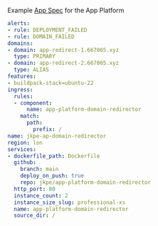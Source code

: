 Example [App Spec](https://docs.digitalocean.com/products/app-platform/reference/app-spec/) for the App Platform

```yaml
alerts:
- rule: DEPLOYMENT_FAILED
- rule: DOMAIN_FAILED
domains:
- domain: app-redirect-1.667065.xyz
  type: PRIMARY
- domain: app-redirect-2.667065.xyz
  type: ALIAS
features:
- buildpack-stack=ubuntu-22
ingress:
  rules:
  - component:
      name: app-platform-domain-redirector
    match:
      path:
        prefix: /
name: jkpe-ap-domain-redirector
region: lon
services:
- dockerfile_path: Dockerfile
  github:
    branch: main
    deploy_on_push: true
    repo: jkpe/app-platform-domain-redirector
  http_port: 80
  instance_count: 2
  instance_size_slug: professional-xs
  name: app-platform-domain-redirector
  source_dir: /
```
